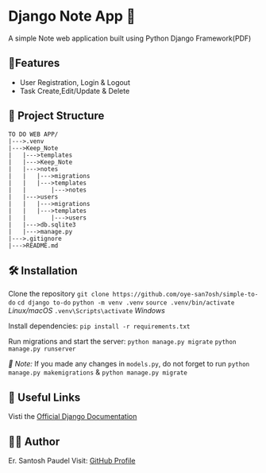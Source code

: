 # Django Note App 📝
A simple Note web application built using Python Django Framework(PDF)

## 🚀Features
- User Registration, Login & Logout
- Task Create,Edit/Update & Delete

## 📂 Project Structure
    TO DO WEB APP/
    |--->.venv
    |--->Keep_Note
    |   |--->templates
    |   |--->Keep_Note
    |   |--->notes
    |   |   |--->migrations
    |   |   |--->templates
    |   |       |--->notes
    |   |--->users
    |   |   |--->migrations
    |   |   |--->templates
    |   |       |--->users
    |   |--->db.sqlite3
    |   |--->manage.py
    |--->.gitignore
    |--->README.md


## 🛠️ Installation
Clone the repository
    ```git clone https://github.com/oye-san7osh/simple-to-do```
    ```cd django to-do```
    ```python -m venv .venv```
    ```source .venv/bin/activate ``` *Linux/macOS*
    ```.venv\Scripts\activate``` *Windows*

Install dependencies:
```pip install -r requirements.txt```

Run migrations and start the server:
```python manage.py migrate```
```python manage.py runserver```

*🚨 Note:* If you made any changes in ```models.py```, do not forget to run ```python manage.py makemigrations``` & ```python manage.py migrate```

## 🔗 Useful Links
Visti the [Official Django Documentation](https://docs.djangoproject.com/)

## 🙋‍♂️ Author
Er. Santosh Paudel
Visit: [GitHub Profile](https://github.com/oye-san7osh)
